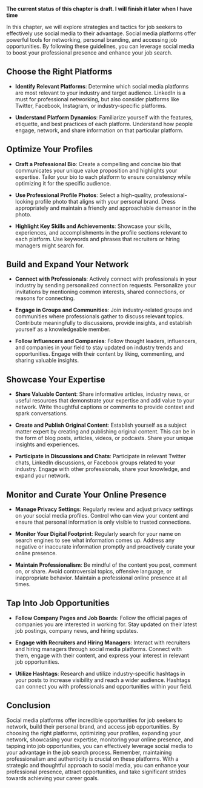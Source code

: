 **The current status of this chapter is draft. I will finish it later when I have time**

In this chapter, we will explore strategies and tactics for job seekers to effectively use social media to their advantage. Social media platforms offer powerful tools for networking, personal branding, and accessing job opportunities. By following these guidelines, you can leverage social media to boost your professional presence and enhance your job search.

Choose the Right Platforms
--------------------------

* **Identify Relevant Platforms**: Determine which social media platforms are most relevant to your industry and target audience. LinkedIn is a must for professional networking, but also consider platforms like Twitter, Facebook, Instagram, or industry-specific platforms.

* **Understand Platform Dynamics**: Familiarize yourself with the features, etiquette, and best practices of each platform. Understand how people engage, network, and share information on that particular platform.

Optimize Your Profiles
----------------------

* **Craft a Professional Bio**: Create a compelling and concise bio that communicates your unique value proposition and highlights your expertise. Tailor your bio to each platform to ensure consistency while optimizing it for the specific audience.

* **Use Professional Profile Photos**: Select a high-quality, professional-looking profile photo that aligns with your personal brand. Dress appropriately and maintain a friendly and approachable demeanor in the photo.

* **Highlight Key Skills and Achievements**: Showcase your skills, experiences, and accomplishments in the profile sections relevant to each platform. Use keywords and phrases that recruiters or hiring managers might search for.

Build and Expand Your Network
-----------------------------

* **Connect with Professionals**: Actively connect with professionals in your industry by sending personalized connection requests. Personalize your invitations by mentioning common interests, shared connections, or reasons for connecting.

* **Engage in Groups and Communities**: Join industry-related groups and communities where professionals gather to discuss relevant topics. Contribute meaningfully to discussions, provide insights, and establish yourself as a knowledgeable member.

* **Follow Influencers and Companies**: Follow thought leaders, influencers, and companies in your field to stay updated on industry trends and opportunities. Engage with their content by liking, commenting, and sharing valuable insights.

Showcase Your Expertise
-----------------------

* **Share Valuable Content**: Share informative articles, industry news, or useful resources that demonstrate your expertise and add value to your network. Write thoughtful captions or comments to provide context and spark conversations.

* **Create and Publish Original Content**: Establish yourself as a subject matter expert by creating and publishing original content. This can be in the form of blog posts, articles, videos, or podcasts. Share your unique insights and experiences.

* **Participate in Discussions and Chats**: Participate in relevant Twitter chats, LinkedIn discussions, or Facebook groups related to your industry. Engage with other professionals, share your knowledge, and expand your network.

Monitor and Curate Your Online Presence
---------------------------------------

* **Manage Privacy Settings**: Regularly review and adjust privacy settings on your social media profiles. Control who can view your content and ensure that personal information is only visible to trusted connections.

* **Monitor Your Digital Footprint**: Regularly search for your name on search engines to see what information comes up. Address any negative or inaccurate information promptly and proactively curate your online presence.

* **Maintain Professionalism**: Be mindful of the content you post, comment on, or share. Avoid controversial topics, offensive language, or inappropriate behavior. Maintain a professional online presence at all times.

Tap Into Job Opportunities
--------------------------

* **Follow Company Pages and Job Boards**: Follow the official pages of companies you are interested in working for. Stay updated on their latest job postings, company news, and hiring updates.

* **Engage with Recruiters and Hiring Managers**: Interact with recruiters and hiring managers through social media platforms. Connect with them, engage with their content, and express your interest in relevant job opportunities.

* **Utilize Hashtags**: Research and utilize industry-specific hashtags in your posts to increase visibility and reach a wider audience. Hashtags can connect you with professionals and opportunities within your field.

Conclusion
----------

Social media platforms offer incredible opportunities for job seekers to network, build their personal brand, and access job opportunities. By choosing the right platforms, optimizing your profiles, expanding your network, showcasing your expertise, monitoring your online presence, and tapping into job opportunities, you can effectively leverage social media to your advantage in the job search process. Remember, maintaining professionalism and authenticity is crucial on these platforms. With a strategic and thoughtful approach to social media, you can enhance your professional presence, attract opportunities, and take significant strides towards achieving your career goals.
